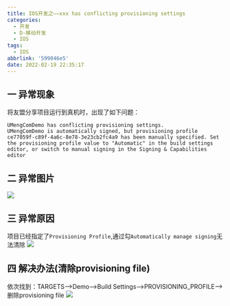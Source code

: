 ```yaml
---
title: IOS开发之——xxx has conflicting provisioning settings
categories:
  - 开发
  - D-移动开发
  - IOS
tags:
  - IOS
abbrlink: '599046e5'
date: 2022-02-19 22:35:17
---
```

## 一 异常现象

将友盟分享项目运行到真机时，出现了如下问题：

```
UMengComDemo has conflicting provisioning settings.
UMengComDemo is automatically signed, but provisioning profile ce77059f-c89f-4a6c-8e78-3e23cb2fc4a9 has been manually specified. Set the provisioning profile value to "Automatic" in the build settings editor, or switch to manual signing in the Signing & Capabilities editor
```
<!--more-->

## 二 异常图片

![][1]

## 三 异常原因

项目已经指定了`Provisioning Profile`,通过勾`Automatically manage signing`无法清除
![][2]



## 四 解决办法(清除provisioning file)

依次找到：TARGETS——>Demo——>Build Settings——>PROVISIONING_PROFILE——>删除provisioning file
![][3]




[1]:https://fastly.jsdelivr.net/gh/pgzxc/cdn@master/blog-ios/ios-error-conficting-provisioning-setting.png
[2]:https://fastly.jsdelivr.net/gh/pgzxc/cdn@master/blog-ios/ios-error-provisioning-profile-exist.png
[3]:https://fastly.jsdelivr.net/gh/pgzxc/cdn@master/blog-ios/ios-error-conficting-provisioning-buildsetting-remove.png

